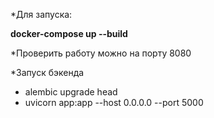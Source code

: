 *Для запуска:

**docker-compose up --build**

*Проверить работу можно на порту 8080

*Запуск бэкенда
- alembic upgrade head
- uvicorn app:app --host 0.0.0.0 --port 5000
